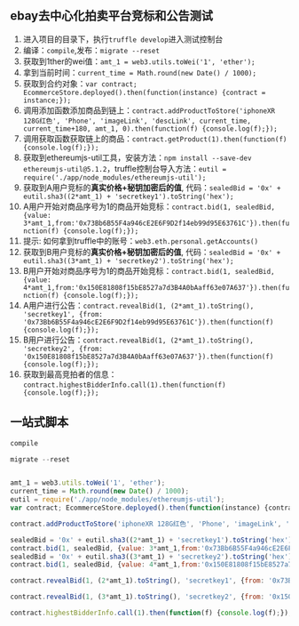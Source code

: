 ## ebay去中心化拍卖平台竞标和公告测试

1. 进入项目的目录下，执行`truffle develop`进入测试控制台
2. 编译：`compile`,发布：`migrate --reset`
3. 获取到1ther的wei值：`amt_1 = web3.utils.toWei('1', 'ether');`
4. 拿到当前时间：`current_time = Math.round(new Date() / 1000);`
5. 获取到合约对象：`var contract; EcommerceStore.deployed().then(function(instance) {contract = instance;});`
6. 调用添加函数添加商品到链上：`contract.addProductToStore('iphoneXR 128G红色', 'Phone', 'imageLink', 'descLink', current_time, current_time+180, amt_1, 0).then(function(f) {console.log(f);});`
7. 调用获取函数获取链上的商品：`contract.getProduct(1).then(function(f) {console.log(f);});`
8. 获取到ethereumjs-util工具，安装方法：`npm install --save-dev ethereumjs-util@5.1.2`，truffle控制台导入方法：`eutil = require('./app/node_modules/ethereumjs-util');`
9. 获取到A用户竞标的**真实价格+秘钥加密后的值**, 代码：`sealedBid = '0x' + eutil.sha3((2*amt_1) + 'secretkey1').toString('hex');`
10. A用户开始对商品序号为1的商品开始竞标：`contract.bid(1, sealedBid, {value: 3*amt_1,from:'0x73Bb6B55F4a946cE2E6F9D2f14eb99d95E63761C'}).then(function(f) {console.log(f);});`
11. 提示: 如何拿到truffle中的账号：`web3.eth.personal.getAccounts()`
12. 获取到B用户竞标的**真实价格+秘钥加密后的值**, 代码：`sealedBid = '0x' + eutil.sha3((3*amt_1) + 'secretkey2').toString('hex');`
13. B用户开始对商品序号为1的商品开始竞标：`contract.bid(1, sealedBid, {value: 4*amt_1,from:'0x150E81808f15bE8527a7d3B4A0bAaff63e07A637'}).then(function(f) {console.log(f);});`
14. A用户进行公告：`contract.revealBid(1, (2*amt_1).toString(), 'secretkey1', {from: '0x73Bb6B55F4a946cE2E6F9D2f14eb99d95E63761C'}).then(function(f) {console.log(f);});`
15. B用户进行公告：`contract.revealBid(1, (2*amt_1).toString(), 'secretkey2', {from: '0x150E81808f15bE8527a7d3B4A0bAaff63e07A637'}).then(function(f) {console.log(f);});`
16. 获取到最高竞拍者的信息：`contract.highestBidderInfo.call(1).then(function(f) {console.log(f);});`




## 一站式脚本
```js
compile

migrate --reset


amt_1 = web3.utils.toWei('1', 'ether');
current_time = Math.round(new Date() / 1000);
eutil = require('./app/node_modules/ethereumjs-util');
var contract; EcommerceStore.deployed().then(function(instance) {contract = instance;});

contract.addProductToStore('iphoneXR 128G红色', 'Phone', 'imageLink', 'descLink', current_time, current_time+180, amt_1, 0).then(function(f) {console.log(f);});

sealedBid = '0x' + eutil.sha3((2*amt_1) + 'secretkey1').toString('hex');
contract.bid(1, sealedBid, {value: 3*amt_1,from:'0x73Bb6B55F4a946cE2E6F9D2f14eb99d95E63761C'}).then(function(f) {console.log(f);});
sealedBid = '0x' + eutil.sha3((3*amt_1) + 'secretkey2').toString('hex');
contract.bid(1, sealedBid, {value: 4*amt_1,from:'0x150E81808f15bE8527a7d3B4A0bAaff63e07A637'}).then(function(f) {console.log(f);});

contract.revealBid(1, (2*amt_1).toString(), 'secretkey1', {from: '0x73Bb6B55F4a946cE2E6F9D2f14eb99d95E63761C'}).then(function(f) {console.log(f);});

contract.revealBid(1, (3*amt_1).toString(), 'secretkey2', {from: '0x150E81808f15bE8527a7d3B4A0bAaff63e07A637'}).then(function(f) {console.log(f);});

contract.highestBidderInfo.call(1).then(function(f) {console.log(f);});
```